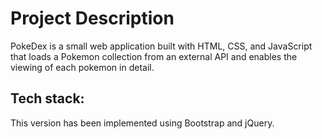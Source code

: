 # Project Description

PokeDex is a small web application built with HTML, CSS, and JavaScript that loads a Pokemon collection from an external API and enables the viewing of each pokemon in detail.

## Tech stack:

This version has been implemented using Bootstrap and jQuery.
